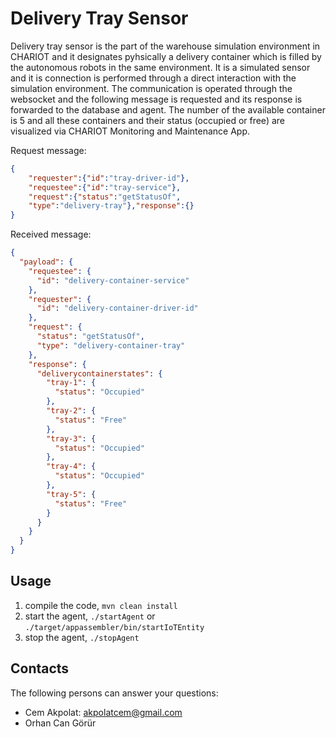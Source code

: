 # Delivery Tray Sensor

Delivery tray sensor is the part of the warehouse simulation environment in CHARIOT and it designates pyhsically a delivery container which is filled by the autonomous robots in the same environment.
It is a simulated sensor and it is connection is performed through a direct interaction with the simulation environment.
The communication is operated through the websocket and the following message is requested and its response is forwarded to the database and agent.
The number of the available container is 5 and all these containers and their status (occupied or free) are visualized via CHARIOT Monitoring and Maintenance App. 

Request message:

```json
{
    "requester":{"id":"tray-driver-id"},
    "requestee":{"id":"tray-service"},
    "request":{"status":"getStatusOf",
    "type":"delivery-tray"},"response":{}
}
```

Received message:

```json
{
  "payload": {
    "requestee": {
      "id": "delivery-container-service"
    },
    "requester": {
      "id": "delivery-container-driver-id"
    },
    "request": {
      "status": "getStatusOf",
      "type": "delivery-container-tray"
    },
    "response": {
      "deliverycontainerstates": {
        "tray-1": {
          "status": "Occupied"
        },
        "tray-2": {
          "status": "Free"
        },
        "tray-3": {
          "status": "Occupied"
        },
        "tray-4": {
          "status": "Occupied"
        },
        "tray-5": {
          "status": "Free"
        }
      }
    }
  }
}
```
## Usage
1. compile the code, `mvn clean install`
2. start the agent, `./startAgent` or `./target/appassembler/bin/startIoTEntity`
3. stop the agent, `./stopAgent`  

## Contacts

The following persons can answer your questions: 

- Cem Akpolat: [akpolatcem@gmail.com](mailto://akpolatcem@gmail.com)
- Orhan Can Görür